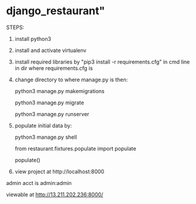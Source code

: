 # django_restaurant"

STEPS:

1. install python3

2. install and activate virtualenv

3. install required libraries by "pip3 install -r requirements.cfg" in cmd line in dir where requirements.cfg is

4. change directory to where manage.py is then:

     python3 manage.py makemigrations
     
     python3 manage.py migrate
     
     python3 manage.py runserver

7. populate initial data by:

     python3 manage.py shell
     
     from restaurant.fixtures.populate import populate
     
     populate()

8. view project at http://localhost:8000

admin acct is admin:admin

viewable at http://13.211.202.236:8000/
